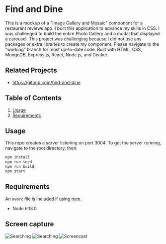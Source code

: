 # Find and Dine

This is a mockup of a "Image Gallery and Mosaic" component for a restaurant reviews app.
I built this application to advance my skills in CSS. I was challenged to build the entire Photo Gallery and a modal that displayed a carousel. This project was challenging because I did not use any packages or extra libraries to create my component.
Please navigate to the "working" branch for most up-to-date code.
Built with HTML, CSS, MongoDB, Express.js, React, Node.js, and Docker.

## Related Projects

  - https://github.com/find-and-dine

## Table of Contents

1. [Usage](#Usage)
2. [Requirements](#requirements)

## Usage

This repo creates a server listening on port 3004. To get the server running, navigate to the root directory, then:

```sh
npm install
npm run seed
npm run build
npm start
```

## Requirements

An `nvmrc` file is included if using [nvm](https://github.com/creationix/nvm).

- Node 6.13.0

## Screen capture
![Searching](https://media.giphy.com/media/jPM6MCEVEDPwT5KVYr/giphy.gif)
![Searching](https://media.giphy.com/media/TiD5KnzynJFiqAj9EZ/giphy.gif)
![Screencast](https://i.imgur.com/Qp9I81j.gif)
